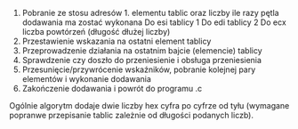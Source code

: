 1. Pobranie ze stosu adresów 1. elementu tablic oraz liczby ile razy pętla dodawania ma zostać wykonana
Do esi tablicy 1
Do edi tablicy 2
Do ecx liczba powtórzeń (długość dłużej liczby)
2. Przestawienie wskazania na ostatni element tablicy
3. Przeprowadzenie działania na ostatnim bajcie (elemencie) tablicy
4. Sprawdzenie czy doszło do przeniesienie i obsługa przeniesienia
5. Przesunięcie/przywrócenie wskaźników, pobranie kolejnej pary elementów i wykonanie dodawania
6. Zakończenie dodawania i powrót do programu .c

Ogólnie algorytm dodaje dwie liczby hex cyfra po cyfrze od tyłu (wymagane popranwe przepisanie tablic
zależnie od długości podanych liczb).
